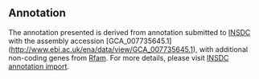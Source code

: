 
Annotation
----------

The annotation presented is derived from annotation submitted to
[INSDC](http://www.insdc.org) with the assembly accession [GCA\_007735645.1]
(http://www.ebi.ac.uk/ena/data/view/GCA_007735645.1),
with additional non-coding genes from
[Rfam](http://rfam.xfam.org/). For more details, please visit [INSDC
annotation import](http://ensemblgenomes.org/info/data/insdc_annotation).
